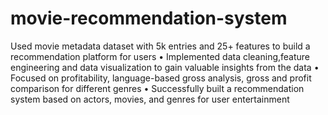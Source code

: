 # movie-recommendation-system
Used movie metadata dataset with 5k entries and 25+ features to build a recommendation platform for users
• Implemented data cleaning,feature engineering and data visualization to gain valuable insights from the data 
• Focused on profitability, language-based gross analysis, gross and profit comparison for different genres
• Successfully built a recommendation system based on actors, movies, and genres for user entertainment

